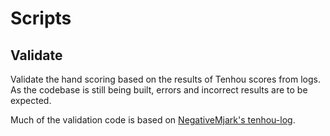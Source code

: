 # Scripts

## Validate

Validate the hand scoring based on the results of Tenhou scores from logs. As the codebase is still being built, errors and incorrect results are to be expected.

Much of the validation code is based on [ NegativeMjark's tenhou-log](https://github.com/NegativeMjark/tenhou-log).
